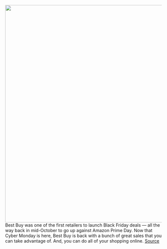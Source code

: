 <img src='https://cdn.vox-cdn.com/thumbor/mmSQKWlQQgNaOMODhB6jAM5zFNY=/0x0:2040x1360/1200x800/filters:focal(854x837:1180x1163)/cdn.vox-cdn.com/uploads/chorus_image/image/67866163/awhite_191218_3847_20191218_0049.11.jpg' width='700px' /><br/>
Best Buy was one of the first retailers to launch Black Friday deals — all the way back in mid-October to go up against Amazon Prime Day. Now that Cyber Monday is here, Best Buy is back with a bunch of great sales that you can take advantage of. And, you can do all of your shopping online.
<a href='https://www.theverge.com/21583253/best-buy-black-friday-tech-deals-cyber-monday-tvs-games-phones'> Source <a/>